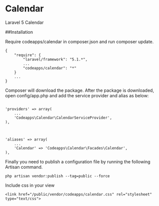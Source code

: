 # Calendar
Laravel 5 Calendar

##Installation

Require codeapps/calendar in composer.json and run composer update.

```
{
    "require": {
        "laravel/framework": "5.1.*",
        ...
        "codeapps/calendar": "*"
    }
    ...
}
```

Composer will download the package. After the package is downloaded, open config/app.php and add the service provider and alias as below:

```

'providers' => array(
    ...
    'Codeapps\Calendar\CalendarServiceProvider',
),



'aliases' => array(
    ...
    'Calendar' => 'Codeapps\Calendar\Facades\Calendar',
),

```
Finally you need to publish a configuration file by running the following Artisan command.

```
php artisan vendor:publish --tag=public --force
```

Include css in your view

```
<link href="/public/vendor/codeapps/calendar.css" rel="stylesheet" type="text/css">

```
